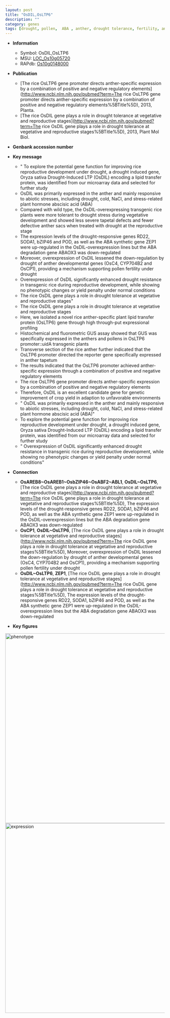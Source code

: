 ```yaml
---
layout: post
title: "OsDIL,OsLTP6"
description: ""
category: genes
tags: [drought, pollen,  ABA , anther, drought tolerance, fertility, anther development, tapetal, vegetative, yield, tapetum, abiotic stress, reproductive, drought resistance]
---
```


* **Information**  
    + Symbol: OsDIL,OsLTP6  
    + MSU: [LOC_Os10g05720](http://rice.plantbiology.msu.edu/cgi-bin/ORF_infopage.cgi?orf=LOC_Os10g05720)  
    + RAPdb: [Os10g0148000](http://rapdb.dna.affrc.go.jp/viewer/gbrowse_details/irgsp1?name=Os10g0148000)  

* **Publication**  
    + [The rice OsLTP6 gene promoter directs anther-specific expression by a combination of positive and negative regulatory elements](http://www.ncbi.nlm.nih.gov/pubmed?term=The rice OsLTP6 gene promoter directs anther-specific expression by a combination of positive and negative regulatory elements%5BTitle%5D), 2013, Planta.
    + [The rice OsDIL gene plays a role in drought tolerance at vegetative and reproductive stages](http://www.ncbi.nlm.nih.gov/pubmed?term=The rice OsDIL gene plays a role in drought tolerance at vegetative and reproductive stages%5BTitle%5D), 2013, Plant Mol Biol.

* **Genbank accession number**  

* **Key message**  
    + " To explore the potential gene function for improving rice reproductive development under drought, a drought induced gene, Oryza sativa Drought-Induced LTP (OsDIL) encoding a lipid transfer protein, was identified from our microarray data and selected for further study
    + OsDIL was primarily expressed in the anther and mainly responsive to abiotic stresses, including drought, cold, NaCl, and stress-related plant hormone abscisic acid (ABA)
    + Compared with wild type, the OsDIL-overexpressing transgenic rice plants were more tolerant to drought stress during vegetative development and showed less severe tapetal defects and fewer defective anther sacs when treated with drought at the reproductive stage
    + The expression levels of the drought-responsive genes RD22, SODA1, bZIP46 and POD, as well as the ABA synthetic gene ZEP1 were up-regulated in the OsDIL-overexpression lines but the ABA degradation gene ABAOX3 was down-regulated
    + Moreover, overexpression of OsDIL lessened the down-regulation by drought of anther developmental genes (OsC4, CYP704B2 and OsCP1), providing a mechanism supporting pollen fertility under drought
    + Overexpression of OsDIL significantly enhanced drought resistance in transgenic rice during reproductive development, while showing no phenotypic changes or yield penalty under normal conditions
    + The rice OsDIL gene plays a role in drought tolerance at vegetative and reproductive stages"
    + The rice OsDIL gene plays a role in drought tolerance at vegetative and reproductive stages
    + Here, we isolated a novel rice anther-specific plant lipid transfer protein (OsLTP6) gene through high through-put expressional profiling
    + Histochemical and fluorometric GUS assay showed that GUS was specifically expressed in the anthers and pollens in OsLTP6 promoter::uidA transgenic plants
    + Transverse section of the rice anther further indicated that the OsLTP6 promoter directed the reporter gene specifically expressed in anther tapetum
    + The results indicated that the OsLTP6 promoter achieved anther-specific expression through a combination of positive and negative regulatory elements
    + The rice OsLTP6 gene promoter directs anther-specific expression by a combination of positive and negative regulatory elements
    + Therefore, OsDIL is an excellent candidate gene for genetic improvement of crop yield in adaption to unfavorable environments
    + " OsDIL was primarily expressed in the anther and mainly responsive to abiotic stresses, including drought, cold, NaCl, and stress-related plant hormone abscisic acid (ABA)"
    + To explore the potential gene function for improving rice reproductive development under drought, a drought induced gene, Oryza sativa Drought-Induced LTP (OsDIL) encoding a lipid transfer protein, was identified from our microarray data and selected for further study
    + " Overexpression of OsDIL significantly enhanced drought resistance in transgenic rice during reproductive development, while showing no phenotypic changes or yield penalty under normal conditions"

* **Connection**  
    + __OsAREB8~OsAREB1~OsbZIP46~OsABF2~ABL1__, __OsDIL~OsLTP6__, [The rice OsDIL gene plays a role in drought tolerance at vegetative and reproductive stages](http://www.ncbi.nlm.nih.gov/pubmed?term=The rice OsDIL gene plays a role in drought tolerance at vegetative and reproductive stages%5BTitle%5D),  The expression levels of the drought-responsive genes RD22, SODA1, bZIP46 and POD, as well as the ABA synthetic gene ZEP1 were up-regulated in the OsDIL-overexpression lines but the ABA degradation gene ABAOX3 was down-regulated
    + __OsCP1__, __OsDIL~OsLTP6__, [The rice OsDIL gene plays a role in drought tolerance at vegetative and reproductive stages](http://www.ncbi.nlm.nih.gov/pubmed?term=The rice OsDIL gene plays a role in drought tolerance at vegetative and reproductive stages%5BTitle%5D),  Moreover, overexpression of OsDIL lessened the down-regulation by drought of anther developmental genes (OsC4, CYP704B2 and OsCP1), providing a mechanism supporting pollen fertility under drought
    + __OsDIL~OsLTP6__, __ZEP1__, [The rice OsDIL gene plays a role in drought tolerance at vegetative and reproductive stages](http://www.ncbi.nlm.nih.gov/pubmed?term=The rice OsDIL gene plays a role in drought tolerance at vegetative and reproductive stages%5BTitle%5D),  The expression levels of the drought-responsive genes RD22, SODA1, bZIP46 and POD, as well as the ABA synthetic gene ZEP1 were up-regulated in the OsDIL-overexpression lines but the ABA degradation gene ABAOX3 was down-regulated

* **Key figures**  
<img src="http://ricencode.github.io/images/OsLTP6.pheno.png" alt="phenotype"  style="width: 600px;"/>

<img src="http://ricencode.github.io/images/OsLTP6.exp.png" alt="expression"  style="width: 600px;"/>


